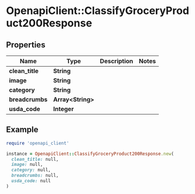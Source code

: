 # OpenapiClient::ClassifyGroceryProduct200Response

## Properties

| Name | Type | Description | Notes |
| ---- | ---- | ----------- | ----- |
| **clean_title** | **String** |  |  |
| **image** | **String** |  |  |
| **category** | **String** |  |  |
| **breadcrumbs** | **Array&lt;String&gt;** |  |  |
| **usda_code** | **Integer** |  |  |

## Example

```ruby
require 'openapi_client'

instance = OpenapiClient::ClassifyGroceryProduct200Response.new(
  clean_title: null,
  image: null,
  category: null,
  breadcrumbs: null,
  usda_code: null
)
```

